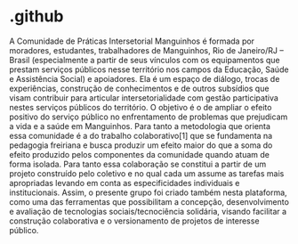 # .github
A Comunidade de Práticas Intersetorial Manguinhos é formada por moradores, estudantes, trabalhadores de Manguinhos, Rio de Janeiro/RJ – Brasil (especialmente a partir de seus vínculos com os equipamentos que prestam serviços públicos nesse território nos campos da Educação, Saúde e Assistência Social) e apoiadores. Ela é um espaço de diálogo, trocas de experiências, construção de conhecimentos e de outros subsídios que visam contribuir para articular intersetorialidade com gestão participativa nestes serviços públicos do território. O objetivo é o de ampliar o efeito positivo do serviço público no enfrentamento de problemas que prejudicam a vida e a saúde em Manguinhos. Para tanto a metodologia que orienta essa comunidade é a do trabalho colaborativo[1] que se fundamenta na pedagogia freiriana e busca produzir um efeito maior do que a soma do efeito produzido pelos componentes da comunidade quando atuam de forma isolada. Para tanto essa colaboração se constitui a partir de um projeto construído pelo coletivo e no qual cada um assume as tarefas mais apropriadas levando em conta as especificidades individuais e institucionais. Assim, o presente grupo foi criado também nesta plataforma, como uma das ferramentas que possibilitam a concepção, desenvolvimento e avaliação de tecnologias sociais/tecnociência solidária, visando facilitar a construção colaborativa e o versionamento de projetos de interesse público.
